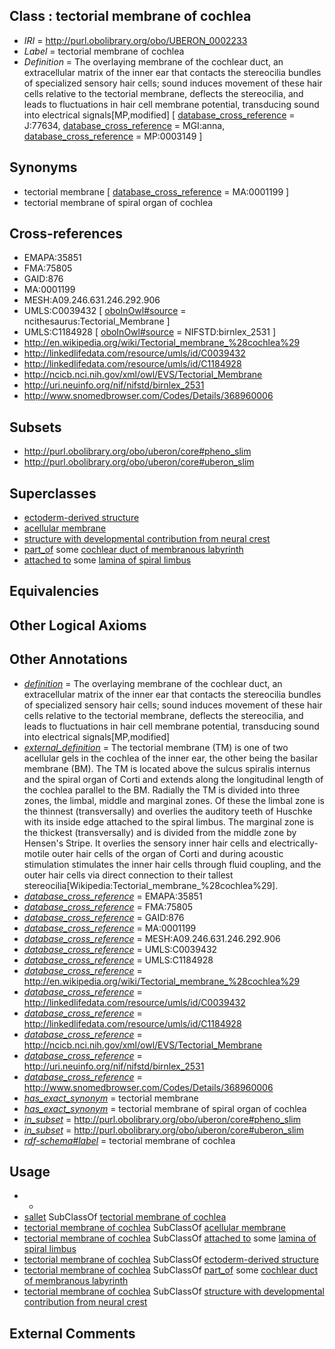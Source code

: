 
## Class : tectorial membrane of cochlea

 * *IRI* = http://purl.obolibrary.org/obo/UBERON_0002233
 * *Label* = tectorial membrane of cochlea
 * *Definition* = The overlaying membrane of the cochlear duct, an extracellular matrix of the inner ear that contacts the stereocilia bundles of specialized sensory hair cells; sound induces movement of these hair cells relative to the tectorial membrane, deflects the stereocilia, and leads to fluctuations in hair cell membrane potential, transducing sound into electrical signals[MP,modified] [ [database_cross_reference](../../ef/oboInOwl#hasDbXref.md) = J:77634, [database_cross_reference](../../ef/oboInOwl#hasDbXref.md) = MGI:anna, [database_cross_reference](../../ef/oboInOwl#hasDbXref.md) = MP:0003149 ]

## Synonyms

 * tectorial membrane [ [database_cross_reference](../../ef/oboInOwl#hasDbXref.md) = MA:0001199 ]
 * tectorial membrane of spiral organ of cochlea

## Cross-references

 * EMAPA:35851
 * FMA:75805
 * GAID:876
 * MA:0001199
 * MESH:A09.246.631.246.292.906
 * UMLS:C0039432 [ [oboInOwl#source](../../ce/oboInOwl#source.md) = ncithesaurus:Tectorial_Membrane ]
 * UMLS:C1184928 [ [oboInOwl#source](../../ce/oboInOwl#source.md) = NIFSTD:birnlex_2531 ]
 * http://en.wikipedia.org/wiki/Tectorial_membrane_%28cochlea%29
 * http://linkedlifedata.com/resource/umls/id/C0039432
 * http://linkedlifedata.com/resource/umls/id/C1184928
 * http://ncicb.nci.nih.gov/xml/owl/EVS/Tectorial_Membrane
 * http://uri.neuinfo.org/nif/nifstd/birnlex_2531
 * http://www.snomedbrowser.com/Codes/Details/368960006

## Subsets

 * http://purl.obolibrary.org/obo/uberon/core#pheno_slim
 * http://purl.obolibrary.org/obo/uberon/core#uberon_slim

## Superclasses

 * [ectoderm-derived structure](../../UBERON/21/UBERON_0004121.md)
 * [acellular membrane](../../UBERON/64/UBERON_0005764.md)
 * [structure with developmental contribution from neural crest](../../UBERON/14/UBERON_0010314.md)
 * [part_of](../../BFO/50/BFO_0000050.md) some [cochlear duct of membranous labyrinth](../../UBERON/55/UBERON_0001855.md)
 * [attached to](../../RO/71/RO_0002371.md) some [lamina of spiral limbus](../../UBERON/76/UBERON_0002276.md)

## Equivalencies


## Other Logical Axioms


## Other Annotations

 * *[definition](../../IAO/15/IAO_0000115.md)* = The overlaying membrane of the cochlear duct, an extracellular matrix of the inner ear that contacts the stereocilia bundles of specialized sensory hair cells; sound induces movement of these hair cells relative to the tectorial membrane, deflects the stereocilia, and leads to fluctuations in hair cell membrane potential, transducing sound into electrical signals[MP,modified]
 * *[external_definition](../../UBPROP/01/UBPROP_0000001.md)* = The tectorial membrane (TM) is one of two acellular gels in the cochlea of the inner ear, the other being the basilar membrane (BM). The TM is located above the sulcus spiralis internus and the spiral organ of Corti and extends along the longitudinal length of the cochlea parallel to the BM. Radially the TM is divided into three zones, the limbal, middle and marginal zones. Of these the limbal zone is the thinnest (transversally) and overlies the auditory teeth of Huschke with its inside edge attached to the spiral limbus. The marginal zone is the thickest (transversally) and is divided from the middle zone by Hensen's Stripe. It overlies the sensory inner hair cells and electrically-motile outer hair cells of the organ of Corti and during acoustic stimulation stimulates the inner hair cells through fluid coupling, and the outer hair cells via direct connection to their tallest stereocilia[Wikipedia:Tectorial_membrane_%28cochlea%29].
 * *[database_cross_reference](../../ef/oboInOwl#hasDbXref.md)* = EMAPA:35851
 * *[database_cross_reference](../../ef/oboInOwl#hasDbXref.md)* = FMA:75805
 * *[database_cross_reference](../../ef/oboInOwl#hasDbXref.md)* = GAID:876
 * *[database_cross_reference](../../ef/oboInOwl#hasDbXref.md)* = MA:0001199
 * *[database_cross_reference](../../ef/oboInOwl#hasDbXref.md)* = MESH:A09.246.631.246.292.906
 * *[database_cross_reference](../../ef/oboInOwl#hasDbXref.md)* = UMLS:C0039432
 * *[database_cross_reference](../../ef/oboInOwl#hasDbXref.md)* = UMLS:C1184928
 * *[database_cross_reference](../../ef/oboInOwl#hasDbXref.md)* = http://en.wikipedia.org/wiki/Tectorial_membrane_%28cochlea%29
 * *[database_cross_reference](../../ef/oboInOwl#hasDbXref.md)* = http://linkedlifedata.com/resource/umls/id/C0039432
 * *[database_cross_reference](../../ef/oboInOwl#hasDbXref.md)* = http://linkedlifedata.com/resource/umls/id/C1184928
 * *[database_cross_reference](../../ef/oboInOwl#hasDbXref.md)* = http://ncicb.nci.nih.gov/xml/owl/EVS/Tectorial_Membrane
 * *[database_cross_reference](../../ef/oboInOwl#hasDbXref.md)* = http://uri.neuinfo.org/nif/nifstd/birnlex_2531
 * *[database_cross_reference](../../ef/oboInOwl#hasDbXref.md)* = http://www.snomedbrowser.com/Codes/Details/368960006
 * *[has_exact_synonym](../../ym/oboInOwl#hasExactSynonym.md)* = tectorial membrane
 * *[has_exact_synonym](../../ym/oboInOwl#hasExactSynonym.md)* = tectorial membrane of spiral organ of cochlea
 * *[in_subset](../../et/oboInOwl#inSubset.md)* = http://purl.obolibrary.org/obo/uberon/core#pheno_slim
 * *[in_subset](../../et/oboInOwl#inSubset.md)* = http://purl.obolibrary.org/obo/uberon/core#uberon_slim
 * *[rdf-schema#label](../../el/rdf-schema#label.md)* = tectorial membrane of cochlea

## Usage

 * -
 * [sallet](../../UBERON/74/UBERON_0018374.md) SubClassOf [tectorial membrane of cochlea](../../UBERON/33/UBERON_0002233.md)
 * [tectorial membrane of cochlea](../../UBERON/33/UBERON_0002233.md) SubClassOf [acellular membrane](../../UBERON/64/UBERON_0005764.md)
 * [tectorial membrane of cochlea](../../UBERON/33/UBERON_0002233.md) SubClassOf [attached to](../../RO/71/RO_0002371.md) some [lamina of spiral limbus](../../UBERON/76/UBERON_0002276.md)
 * [tectorial membrane of cochlea](../../UBERON/33/UBERON_0002233.md) SubClassOf [ectoderm-derived structure](../../UBERON/21/UBERON_0004121.md)
 * [tectorial membrane of cochlea](../../UBERON/33/UBERON_0002233.md) SubClassOf [part_of](../../BFO/50/BFO_0000050.md) some [cochlear duct of membranous labyrinth](../../UBERON/55/UBERON_0001855.md)
 * [tectorial membrane of cochlea](../../UBERON/33/UBERON_0002233.md) SubClassOf [structure with developmental contribution from neural crest](../../UBERON/14/UBERON_0010314.md)

## External Comments

